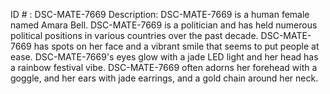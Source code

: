 ID # : DSC-MATE-7669
Description: DSC-MATE-7669 is a human female named Amara Bell. DSC-MATE-7669 is a politician and has held numerous political positions in various countries over the past decade. DSC-MATE-7669 has spots on her face and a vibrant smile that seems to put people at ease. DSC-MATE-7669's eyes glow with a jade LED light and her head has a rainbow festival vibe. DSC-MATE-7669 often adorns her forehead with a goggle, and her ears with jade earrings, and a gold chain around her neck.